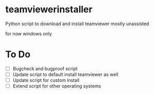 # teamviewerinstaller
Python script to download and install teamviewer mostly unassisted

for now windows only

# To Do
- [ ] Bugcheck and bugproof script
- [ ] Update script to default install teamviewer as well
- [ ] Update script for custom install
- [ ] Extend script for other operating systems
